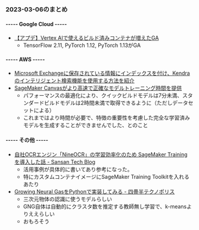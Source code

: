 ### 2023-03-06のまとめ

#### ----- Google Cloud -----

- [【アプデ】Vertex AIで使えるビルド済みコンテナが増えたGA](https://cloud.google.com/release-notes#March_03_2023)
  -  TensorFlow 2.11, PyTorch 1.12, PyTorch 1.13がGA

#### ----- AWS -----

- [Microsoft Exchangeに保存されている情報にインデックスを付け、Kendraのインテリジェント検索機能を使用する方法を紹介](https://aws.amazon.com/jp/blogs/machine-learning/index-your-microsoft-exchange-content-using-the-exchange-connector-for-amazon-kendra/)
- [SageMaker Canvasがより高速で正確なモデルトレーニング時間を提供](https://aws.amazon.com/jp/blogs/machine-learning/achieve-rapid-time-to-value-business-outcomes-with-faster-ml-model-training-using-amazon-sagemaker-canvas/)
  - パフォーマンスの最適化により、クイックビルドモデルは7分未満、スタンダードビルドモデルは2時間未満で取得できるように（ただしデータセットによる）
  - これまではより時間が必要で、特徴の重要性を考慮した完全な学習済みモデルを生成することができませんでした、とのこと

#### ----- その他 -----

- [自社OCRエンジン「NineOCR」の学習効率化のため SageMaker Training を導入した話 - Sansan Tech Blog](https://buildersbox.corp-sansan.com/entry/2023/03/06/110000)
  - 活用事例が具体的に書いてあり参考になった。
  - 特にカスタムコンテナイメージにSageMaker Training Toolkitを入れるあたり
- [Growing Neural GasをPythonで実装してみる - 四畳半テクノポリス](https://toriten1024.hatenablog.com/entry/2023/02/12/180929)
  - 三次元物体の認識に使うモデルらしい
  - GNG自体は自動的にクラスタ数を推定する教師無し学習で、k-meansよりええらしい
  - おもろそう